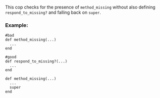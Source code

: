 This cop checks for the presence of `method_missing` without also
defining `respond_to_missing?` and falling back on `super`.

### Example:
    #bad
    def method_missing(...)
      ...
    end

    #good
    def respond_to_missing?(...)
      ...
    end

    def method_missing(...)
      ...
      super
    end